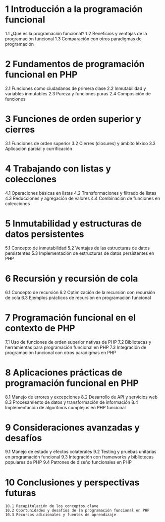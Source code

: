 # 1 Introducción a la programación funcional
   1.1 ¿Qué es la programación funcional?
   1.2 Beneficios y ventajas de la programación funcional
   1.3 Comparación con otros paradigmas de programación

# 2 Fundamentos de programación funcional en PHP
   2.1 Funciones como ciudadanos de primera clase
   2.2 Inmutabilidad y variables inmutables
   2.3 Pureza y funciones puras
   2.4 Composición de funciones

# 3 Funciones de orden superior y cierres
   3.1 Funciones de orden superior
   3.2 Cierres (closures) y ámbito léxico
   3.3 Aplicación parcial y currificación

# 4 Trabajando con listas y colecciones
   4.1 Operaciones básicas en listas
   4.2 Transformaciones y filtrado de listas
   4.3 Reducciones y agregación de valores
   4.4 Combinación de funciones en colecciones

# 5 Inmutabilidad y estructuras de datos persistentes
   5.1 Concepto de inmutabilidad
   5.2 Ventajas de las estructuras de datos persistentes
   5.3 Implementación de estructuras de datos persistentes en PHP

# 6 Recursión y recursión de cola
   6.1 Concepto de recursión
   6.2 Optimización de la recursión con recursión de cola
   6.3 Ejemplos prácticos de recursión en programación funcional

# 7 Programación funcional en el contexto de PHP
   7.1 Uso de funciones de orden superior nativas de PHP
   7.2 Bibliotecas y herramientas para programación funcional en PHP
   7.3 Integración de programación funcional con otros paradigmas en PHP

# 8 Aplicaciones prácticas de programación funcional en PHP
   8.1 Manejo de errores y excepciones
   8.2 Desarrollo de API y servicios web
   8.3 Procesamiento de datos y transformación de información
   8.4 Implementación de algoritmos complejos en PHP funcional

# 9 Consideraciones avanzadas y desafíos
   9.1 Manejo de estado y efectos colaterales
   9.2 Testing y pruebas unitarias en programación funcional
   9.3 Integración con frameworks y bibliotecas populares de PHP
   9.4 Patrones de diseño funcionales en PHP

# 10 Conclusiones y perspectivas futuras
    10.1 Recapitulación de los conceptos clave
    10.2 Oportunidades y desafíos de la programación funcional en PHP
    10.3 Recursos adicionales y fuentes de aprendizaje
